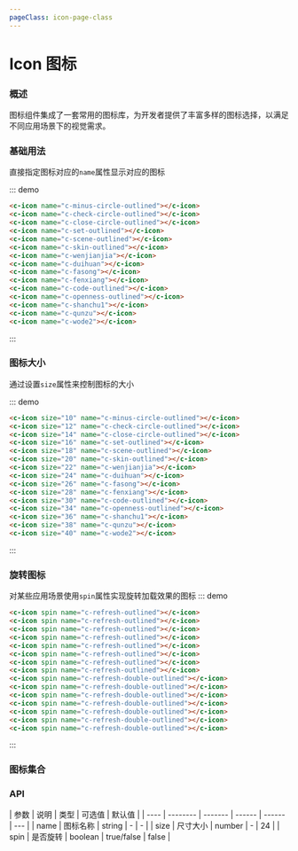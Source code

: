 ```yaml
---
pageClass: icon-page-class
---
```


# Icon 图标

### 概述

图标组件集成了一套常用的图标库，为开发者提供了丰富多样的图标选择，以满足不同应用场景下的视觉需求。


### 基础用法

直接指定图标对应的`name`属性显示对应的图标

::: demo

```html
<c-icon name="c-minus-circle-outlined"></c-icon>
<c-icon name="c-check-circle-outlined"></c-icon>
<c-icon name="c-close-circle-outlined"></c-icon>
<c-icon name="c-set-outlined"></c-icon>
<c-icon name="c-scene-outlined"></c-icon>
<c-icon name="c-skin-outlined"></c-icon>
<c-icon name="c-wenjianjia"></c-icon>
<c-icon name="c-duihuan"></c-icon>
<c-icon name="c-fasong"></c-icon>
<c-icon name="c-fenxiang"></c-icon>
<c-icon name="c-code-outlined"></c-icon>
<c-icon name="c-openness-outlined"></c-icon>
<c-icon name="c-shanchu1"></c-icon>
<c-icon name="c-qunzu"></c-icon>
<c-icon name="c-wode2"></c-icon>
```

:::

### 图标大小

通过设置`size`属性来控制图标的大小

::: demo

```html
<c-icon size="10" name="c-minus-circle-outlined"></c-icon>
<c-icon size="12" name="c-check-circle-outlined"></c-icon>
<c-icon size="14" name="c-close-circle-outlined"></c-icon>
<c-icon size="16" name="c-set-outlined"></c-icon>
<c-icon size="18" name="c-scene-outlined"></c-icon>
<c-icon size="20" name="c-skin-outlined"></c-icon>
<c-icon size="22" name="c-wenjianjia"></c-icon>
<c-icon size="24" name="c-duihuan"></c-icon>
<c-icon size="26" name="c-fasong"></c-icon>
<c-icon size="28" name="c-fenxiang"></c-icon>
<c-icon size="30" name="c-code-outlined"></c-icon>
<c-icon size="34" name="c-openness-outlined"></c-icon>
<c-icon size="36" name="c-shanchu1"></c-icon>
<c-icon size="38" name="c-qunzu"></c-icon>
<c-icon size="40" name="c-wode2"></c-icon>
```

:::

### 旋转图标

对某些应用场景使用`spin`属性实现旋转加载效果的图标
::: demo

```html
<c-icon spin name="c-refresh-outlined"></c-icon>
<c-icon spin name="c-refresh-outlined"></c-icon>
<c-icon spin name="c-refresh-outlined"></c-icon>
<c-icon spin name="c-refresh-outlined"></c-icon>
<c-icon spin name="c-refresh-outlined"></c-icon>
<c-icon spin name="c-refresh-outlined"></c-icon>
<c-icon spin name="c-refresh-outlined"></c-icon>
<c-icon spin name="c-refresh-outlined"></c-icon>
<c-icon spin name="c-refresh-double-outlined"></c-icon>
<c-icon spin name="c-refresh-double-outlined"></c-icon>
<c-icon spin name="c-refresh-double-outlined"></c-icon>
<c-icon spin name="c-refresh-double-outlined"></c-icon>
<c-icon spin name="c-refresh-double-outlined"></c-icon>
<c-icon spin name="c-refresh-double-outlined"></c-icon>
<c-icon spin name="c-refresh-double-outlined"></c-icon>
```

:::

### 图标集合

<IconList/>

### API

| 参数 | 说明     | 类型    | 可选值 | 默认值 |
| ---- | -------- | ------- | ------ | ------ | --- |
| name | 图标名称 | string  |    -    | -      |
| size | 尺寸大小 | number  |    -      |    24   |
| spin | 是否旋转 | boolean | true/false     | false  |
